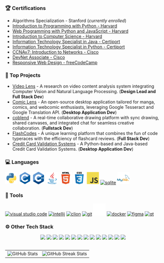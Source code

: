 ### 🏆 Certifications
- Algorithms Specialization - Stanford (_currently enrolled_)
- [Introduction to Programming with Python - Harvard](https://cs50.harvard.edu/certificates/71d5dd94-175f-43fe-ae3f-8397c8c85ba7)
- [Web Programming with Python and JavaScript - Harvard](https://cs50.harvard.edu/certificates/06d6ec64-d4a0-4136-a471-219a405afb5d)
- [Introduction to Computer Science - Harvard](https://cs50.harvard.edu/certificates/4f8cbb5a-5fd2-47a3-b546-2bd3b123dd7f)
- [Information Technology Specialist in Java - Certiport](https://www.credly.com/badges/f2355d50-390e-4535-b15b-08163ec493ad)
- [Information Technology Specialist in Python - Certiport](https://www.credly.com/badges/36949a25-3565-4135-b414-9477dc22ada2)
- [CCNAv7: Introduction to Networks - Cisco](https://www.credly.com/badges/8a82c881-038f-4b15-b9e6-c5fc62cc94fa)
- [DevNet Associate - Cisco](https://www.credly.com/badges/6ba4d0c9-9590-4e57-aa85-1e6f3410dc4a)
- [Responsive Web Design - freeCodeCamp](https://www.freecodecamp.org/certification/kylekce/responsive-web-design)

### 💼 Top Projects
- [Video Lens](https://github.com/starkproj/) - A research on video content analysis system integrating Computer Vision and Natural Language Processing. (**Design Lead and Full Stack Dev**)
- [Comic Lens](https://github.com/kylekce/Comic-Lens) - An open-source desktop application tailored for manga, comics, and webcomic enthusiasts, leveraging Google Tesseract and Google Translation API. (**Desktop Application Dev**)
- [coblend](https://coblend.art/) - A real-time collaborative drawing platform with sync drawing, shared canvases, and integrated chat for seamless creative collaboration. (**Fullstack Dev**)
- [FlashCodes](https://flashcodes.fun/) - A unique learning platform that combines the fun of code typeraces with the efficiency of flashcard reviews. (**Full Stack Dev**)
- [Credit Card Validation Systems](https://github.com/kylekce/Credit-Card-Validation-Systems/) - A Python-based and Java-based Credit Card Validation Systems. (**Desktop Application Dev**)

### 💻 Languages
<p>  
  <a href="https://www.python.org" target="_blank" rel="noopener noreferrer"><img src="https://raw.githubusercontent.com/devicons/devicon/master/icons/python/python-original.svg" alt="python" width="40" height="40"/></a>
  <a href="https://www.cprogramming.com/" target="_blank" rel="noopener noreferrer"><img src="https://raw.githubusercontent.com/devicons/devicon/master/icons/c/c-original.svg" alt="c" width="40" height="40"/></a>
  <a href="https://www.w3schools.com/cpp/" target="_blank" rel="noopener noreferrer"><img src="https://raw.githubusercontent.com/devicons/devicon/master/icons/cplusplus/cplusplus-original.svg" alt="cplusplus" width="40" height="40"/></a>
  <a href="https://www.java.com" target="_blank" rel="noopener noreferrer"><img src="https://raw.githubusercontent.com/devicons/devicon/master/icons/java/java-original.svg" alt="java" width="40" height="40"/></a>
  <a href="https://developer.mozilla.org/en-US/docs/Web/HTML" target="_blank"rel="noopener noreferrer"><img src="https://raw.githubusercontent.com/devicons/devicon/master/icons/html5/html5-original-wordmark.svg" alt="html5" width="40" height="40"/></a>
  <a href="https://developer.mozilla.org/en-US/docs/Web/CSS" target="_blank" rel="noopener noreferrer"><img src="https://raw.githubusercontent.com/devicons/devicon/master/icons/css3/css3-original-wordmark.svg" alt="css3" width="40" height="40"/></a>
  <a href="https://developer.mozilla.org/en-US/docs/Web/JavaScript" target="_blank" rel="noopener noreferrer"><img src="https://raw.githubusercontent.com/devicons/devicon/master/icons/javascript/javascript-original.svg" alt="javascript" width="40" height="40"/></a>
  <a href="https://www.sqlite.org/" target="_blank" rel="noopener noreferrer"><img src="https://www.vectorlogo.zone/logos/sqlite/sqlite-icon.svg" alt="sqlite" width="40" height="40"/></a>
  <a href="https://www.mysql.com/" target="_blank" rel="noopener noreferrer"><img src="https://raw.githubusercontent.com/devicons/devicon/master/icons/mysql/mysql-original-wordmark.svg" alt="mysql" width="40" height="40"/></a>
</p>

### 🔧 Tools
<p> 
  <a href="https://visualstudio.microsoft.com/" target="_blank" rel="noopener noreferrer"><img src="https://upload.wikimedia.org/wikipedia/commons/9/9a/Visual_Studio_Code_1.35_icon.svg" alt="visual studio code" width="40" height="40"/></a>
  <a href="https://www.jetbrains.com/idea/" target="_blank" rel="noopener noreferrer"><img src="https://upload.wikimedia.org/wikipedia/commons/9/9c/IntelliJ_IDEA_Icon.svg" alt="intellij" width="40" height="40"/></a>
  <a href="https://www.jetbrains.com/clion/" target="_blank" rel="noopener noreferrer"><img src="https://upload.wikimedia.org/wikipedia/commons/6/62/Clion.svg" alt="clion" width="40" height="40"/></a>
  <a href="https://git-scm.com/" target="_blank" rel="noopener noreferrer"><img src="https://git-scm.com/images/logos/downloads/Git-Icon-1788C.svg" alt="git" width="40" height="40"/></a>
  <a href="https://github.com/" target="_blank" rel="noopener noreferrer"><img src="github.png" alt="github" width="40" height="40"/></a>
  <a href="https://www.docker.com/" target="_blank" rel="noopener noreferrer"><img src="https://cdn.worldvectorlogo.com/logos/docker-4.svg" alt="docker" width="40" height="40"/></a>
  <a href="https://www.figma.com/" target="_blank" rel="noopener noreferrer"><img src="https://upload.wikimedia.org/wikipedia/commons/3/33/Figma-logo.svg" alt="figma" width="40" height="40"/></a>
  <a href="https://www.qt.io/" target="_blank" rel="noopener noreferrer"><img src="https://upload.wikimedia.org/wikipedia/commons/0/0b/Qt_logo_2016.svg" alt="qt" width="40" height="40"/></a>
</p>

### ⚙ Other Tech Stack
<div align="center">
  <img src="https://img.shields.io/badge/PySide-41CD52?style=for-the-badge&logo=qt&logoColor=white">
<!--   <img src="https://img.shields.io/badge/Electron-2B2E3A?style=for-the-badge&logo=electron&logoColor=9FEAF9"> -->
  <img src="https://img.shields.io/badge/Flask-000000?style=for-the-badge&logo=flask&logoColor=white">
  <img src="https://img.shields.io/badge/Django-092E20?style=for-the-badge&logo=django&logoColor=green">
  <img src="https://img.shields.io/badge/next%20js-000000?style=for-the-badge&logo=nextdotjs&logoColor=white">
  <img src="https://img.shields.io/badge/Bootstrap-563D7C?style=for-the-badge&logo=bootstrap&logoColor=white">
  <img src="https://img.shields.io/badge/Tailwind_CSS-38B2AC?style=for-the-badge&logo=tailwind-css&logoColor=white">
  <img src="https://img.shields.io/badge/TypeScript-007ACC?style=for-the-badge&logo=typescript&logoColor=white">
  <img src="https://img.shields.io/badge/Amazon_AWS-FF9900?style=for-the-badge&logo=amazonaws&logoColor=white">
  <img src="https://img.shields.io/badge/Google_Cloud-4285F4?style=for-the-badge&logo=google-cloud&logoColor=white">
  <img src="https://img.shields.io/badge/Render-46E3B7?style=for-the-badge&logo=render&logoColor=white">
  <img src="https://img.shields.io/badge/Netlify-00C7B7?style=for-the-badge&logo=netlify&logoColor=white">
  <img src="https://img.shields.io/badge/Cloudflare-F38020?style=for-the-badge&logo=Cloudflare&logoColor=white">
  <img src="https://img.shields.io/badge/Markdown-000000?style=for-the-badge&logo=markdown&logoColor=white">
  <img src="https://img.shields.io/badge/json-5E5C5C?style=for-the-badge&logo=json&logoColor=white">
</div>

</br>

<table>
  <tr>
    <td>
      <img src="https://github-readme-stats.vercel.app/api?username=kylekce&theme=dark&hide_border=true&include_all_commits=true&count_private=true" alt="GitHub Stats">
    </td>
    <td>
      <img src="https://github-readme-streak-stats.herokuapp.com/?user=kylekce&theme=dark&hide_border=true" alt="GitHub Streak Stats">
    </td>
  </tr>
</table>

